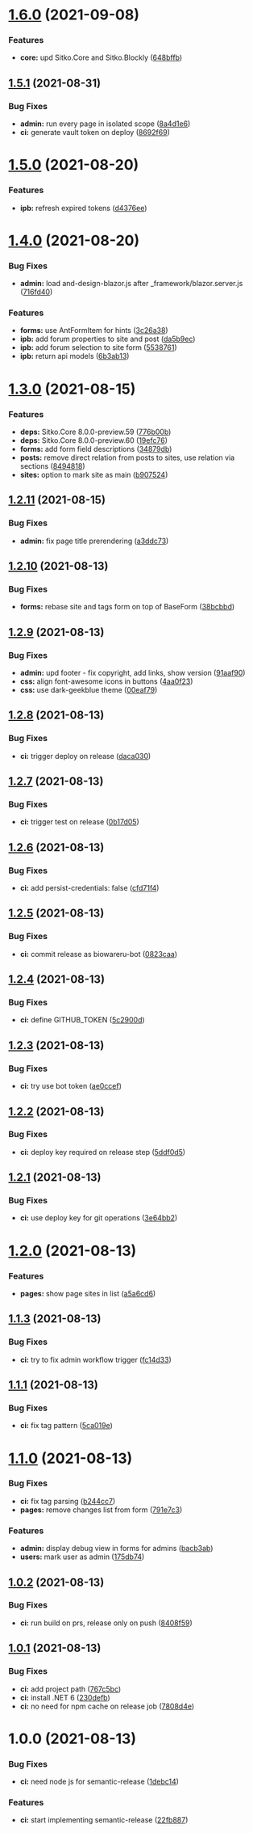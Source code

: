 # [1.6.0](https://github.com/BioWareRu/BioEngine/compare/v1.5.1...v1.6.0) (2021-09-08)


### Features

* **core:** upd Sitko.Core and Sitko.Blockly ([648bffb](https://github.com/BioWareRu/BioEngine/commit/648bffbd06d2eac1e393babe27322554887d4a3a))

## [1.5.1](https://github.com/BioWareRu/BioEngine/compare/v1.5.0...v1.5.1) (2021-08-31)


### Bug Fixes

* **admin:** run every page in isolated scope ([8a4d1e6](https://github.com/BioWareRu/BioEngine/commit/8a4d1e6bb4d38464c7dad74c11af91fb4241ac1a))
* **ci:** generate vault token on deploy ([8692f69](https://github.com/BioWareRu/BioEngine/commit/8692f695e2d82cb0bc59861e748339ed41b343ad))

# [1.5.0](https://github.com/BioWareRu/BioEngine/compare/v1.4.0...v1.5.0) (2021-08-20)


### Features

* **ipb:** refresh expired tokens ([d4376ee](https://github.com/BioWareRu/BioEngine/commit/d4376ee1c90bb873cf628f0b6e6aeb6bbec35fd8))

# [1.4.0](https://github.com/BioWareRu/BioEngine/compare/v1.3.0...v1.4.0) (2021-08-20)


### Bug Fixes

* **admin:** load and-design-blazor.js after _framework/blazor.server.js ([716fd40](https://github.com/BioWareRu/BioEngine/commit/716fd408b95aaa8165f774687075c51233e009fa))


### Features

* **forms:** use AntFormItem for hints ([3c26a38](https://github.com/BioWareRu/BioEngine/commit/3c26a389f18a987516820a1490b0cf84e7bf3d92))
* **ipb:** add forum properties to site and post ([da5b9ec](https://github.com/BioWareRu/BioEngine/commit/da5b9ec24d7ed11c76a2919f57fc864a3ee70781))
* **ipb:** add forum selection to site form ([5538761](https://github.com/BioWareRu/BioEngine/commit/5538761e344d452653ffdc5855fc33cc3c67a25e))
* **ipb:** return api models ([6b3ab13](https://github.com/BioWareRu/BioEngine/commit/6b3ab133b53169b21f99d81d96fc9e070e30f506))

# [1.3.0](https://github.com/BioWareRu/BioEngine/compare/v1.2.11...v1.3.0) (2021-08-15)


### Features

* **deps:** Sitko.Core 8.0.0-preview.59 ([776b00b](https://github.com/BioWareRu/BioEngine/commit/776b00bc84b239ad1d4edf451e5e508f13a9cd5c))
* **deps:** Sitko.Core 8.0.0-preview.60 ([19efc76](https://github.com/BioWareRu/BioEngine/commit/19efc76e3908e5238325e395f5b5b8970ff38450))
* **forms:** add form field descriptions ([34879db](https://github.com/BioWareRu/BioEngine/commit/34879db4c89fe53afab93a2361691b456aa9106f))
* **posts:** remove direct relation from posts to sites, use relation via sections ([8494818](https://github.com/BioWareRu/BioEngine/commit/84948180e5fae7688ee8aaf1a4717fc92f38e4e9))
* **sites:** option to mark site as main ([b907524](https://github.com/BioWareRu/BioEngine/commit/b907524c57e8a61e324b8874fccd4ec16598956c))

## [1.2.11](https://github.com/BioWareRu/BioEngine/compare/v1.2.10...v1.2.11) (2021-08-15)


### Bug Fixes

* **admin:** fix page title prerendering ([a3ddc73](https://github.com/BioWareRu/BioEngine/commit/a3ddc73d1d3cda691fa5fd9dbf03f3403796d1fc))

## [1.2.10](https://github.com/BioWareRu/BioEngine/compare/v1.2.9...v1.2.10) (2021-08-13)


### Bug Fixes

* **forms:** rebase site and tags form on top of BaseForm ([38bcbbd](https://github.com/BioWareRu/BioEngine/commit/38bcbbdd025e0954af7824bbbc8e64dccb1b5e35))

## [1.2.9](https://github.com/BioWareRu/BioEngine/compare/v1.2.8...v1.2.9) (2021-08-13)


### Bug Fixes

* **admin:** upd footer - fix copyright, add links, show version ([91aaf90](https://github.com/BioWareRu/BioEngine/commit/91aaf9050d66e0b3665789ed00e860093b2d3ec9))
* **css:** align font-awesome icons in buttons ([4aa0f23](https://github.com/BioWareRu/BioEngine/commit/4aa0f239eef0ff226651e8ad15c9cf17883e437e))
* **css:** use dark-geekblue theme ([00eaf79](https://github.com/BioWareRu/BioEngine/commit/00eaf79ecdd207ccaf88d4d2e361f6e9daa10fe9))

## [1.2.8](https://github.com/BioWareRu/BioEngine/compare/v1.2.7...v1.2.8) (2021-08-13)


### Bug Fixes

* **ci:** trigger deploy on release ([daca030](https://github.com/BioWareRu/BioEngine/commit/daca030509c6f801f33ac1b3b94224a68a2462f8))

## [1.2.7](https://github.com/BioWareRu/BioEngine/compare/v1.2.6...v1.2.7) (2021-08-13)


### Bug Fixes

* **ci:** trigger test on release ([0b17d05](https://github.com/BioWareRu/BioEngine/commit/0b17d052effab0abb5b01f9eff874f47a021607a))

## [1.2.6](https://github.com/BioWareRu/BioEngine/compare/v1.2.5...v1.2.6) (2021-08-13)


### Bug Fixes

* **ci:** add persist-credentials: false ([cfd71f4](https://github.com/BioWareRu/BioEngine/commit/cfd71f44947ded279ccc08bdaac0a48c4a2d4af7))

## [1.2.5](https://github.com/BioWareRu/BioEngine/compare/v1.2.4...v1.2.5) (2021-08-13)


### Bug Fixes

* **ci:** commit release as biowareru-bot ([0823caa](https://github.com/BioWareRu/BioEngine/commit/0823caa78436074f02c871d8648d7d37cfa953fd))

## [1.2.4](https://github.com/BioWareRu/BioEngine/compare/v1.2.3...v1.2.4) (2021-08-13)


### Bug Fixes

* **ci:** define GITHUB_TOKEN ([5c2900d](https://github.com/BioWareRu/BioEngine/commit/5c2900d2760ed2be5ba7a519de261c7db7c0cf26))

## [1.2.3](https://github.com/BioWareRu/BioEngine/compare/v1.2.2...v1.2.3) (2021-08-13)


### Bug Fixes

* **ci:** try use bot token ([ae0ccef](https://github.com/BioWareRu/BioEngine/commit/ae0ccef1b7a2c594245fadcda272f1d8412b2218))

## [1.2.2](https://github.com/BioWareRu/BioEngine/compare/v1.2.1...v1.2.2) (2021-08-13)


### Bug Fixes

* **ci:** deploy key required on release step ([5ddf0d5](https://github.com/BioWareRu/BioEngine/commit/5ddf0d560d40badc789bc28c2f8fd72d7c8db439))

## [1.2.1](https://github.com/BioWareRu/BioEngine/compare/v1.2.0...v1.2.1) (2021-08-13)


### Bug Fixes

* **ci:** use deploy key for git operations ([3e64bb2](https://github.com/BioWareRu/BioEngine/commit/3e64bb221d54c8bae234251afa4e38fcdbb4a997))

# [1.2.0](https://github.com/BioWareRu/BioEngine/compare/v1.1.5...v1.2.0) (2021-08-13)


### Features

* **pages:** show page sites in list ([a5a6cd6](https://github.com/BioWareRu/BioEngine/commit/a5a6cd6159a879805ae080da2259ae2daa76efa3))

## [1.1.3](https://github.com/BioWareRu/BioEngine/compare/v1.1.2...v1.1.3) (2021-08-13)


### Bug Fixes

* **ci:** try to fix admin workflow trigger ([fc14d33](https://github.com/BioWareRu/BioEngine/commit/fc14d331a6e64afaa6f5d4e9573ddf860990ece1))

## [1.1.1](https://github.com/BioWareRu/BioEngine/compare/v1.1.0...v1.1.1) (2021-08-13)


### Bug Fixes

* **ci:** fix tag pattern ([5ca019e](https://github.com/BioWareRu/BioEngine/commit/5ca019e1f868d2a0c15e4b0f236ef7c04bada884))

# [1.1.0](https://github.com/BioWareRu/BioEngine/compare/v1.0.2...v1.1.0) (2021-08-13)


### Bug Fixes

* **ci:** fix tag parsing ([b244cc7](https://github.com/BioWareRu/BioEngine/commit/b244cc7144c7367e69a94ece7bfc5166bb2f2216))
* **pages:** remove changes list from form ([791e7c3](https://github.com/BioWareRu/BioEngine/commit/791e7c3c3fec3bef237f7a07522c5e15cb5e6bab))


### Features

* **admin:** display debug view in forms for admins ([bacb3ab](https://github.com/BioWareRu/BioEngine/commit/bacb3ab085339ba8040b5180a2fe23c1366f1b01))
* **users:** mark user as admin ([175db74](https://github.com/BioWareRu/BioEngine/commit/175db7450cba291c66916350ef92026567d286f8))

## [1.0.2](https://github.com/BioWareRu/BioEngine/compare/v1.0.1...v1.0.2) (2021-08-13)


### Bug Fixes

* **ci:** run build on prs, release only on push ([8408f59](https://github.com/BioWareRu/BioEngine/commit/8408f59a924c70dcc903f3217a8b36a75aefa82c))

## [1.0.1](https://github.com/BioWareRu/BioEngine/compare/v1.0.0...v1.0.1) (2021-08-13)


### Bug Fixes

* **ci:** add project path ([767c5bc](https://github.com/BioWareRu/BioEngine/commit/767c5bc4dce7d15e2e2289706f3e6e6fdd1b0da3))
* **ci:** install .NET 6 ([230defb](https://github.com/BioWareRu/BioEngine/commit/230defb1f3c0354738f82dd375d4e07f0ee93345))
* **ci:** no need for npm cache on release job ([7808d4e](https://github.com/BioWareRu/BioEngine/commit/7808d4e323ad032243c8b449322ac5f86201b88f))

# 1.0.0 (2021-08-13)


### Bug Fixes

* **ci:** need node js for semantic-release ([1debc14](https://github.com/BioWareRu/BioEngine/commit/1debc1415ff50fe26ffbf3446d771fcf8c2d67ff))


### Features

* **ci:** start implementing semantic-release ([22fb887](https://github.com/BioWareRu/BioEngine/commit/22fb887d7fc685e726316843184adfc5eaa9c909))
